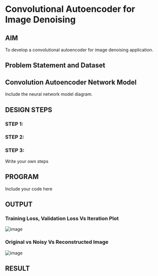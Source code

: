 # Convolutional Autoencoder for Image Denoising

## AIM

To develop a convolutional autoencoder for image denoising application.

## Problem Statement and Dataset

## Convolution Autoencoder Network Model

Include the neural network model diagram.

## DESIGN STEPS

### STEP 1:

### STEP 2:

### STEP 3:

Write your own steps

## PROGRAM

Include your code here

## OUTPUT

### Training Loss, Validation Loss Vs Iteration Plot

![image](https://github.com/Visalan-H/convolutional-denoising-autoencoder/assets/152077751/64f08a92-bcbf-4435-a723-1f708976181d)

### Original vs Noisy Vs Reconstructed Image

![image](https://github.com/Visalan-H/convolutional-denoising-autoencoder/assets/152077751/0599797d-20f5-4924-a84c-0716203fb4cf)

## RESULT
